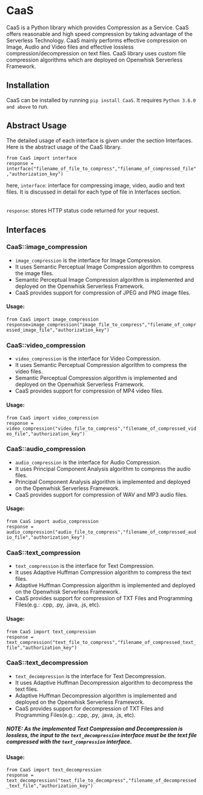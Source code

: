 # CaaS

CaaS is a Python library which provides Compression as a Service. CaaS offers reasonable and high speed compression by taking advantage of the Serverless Technology. CaaS mainly performs effective compression on Image, Audio and Video files and effective lossless compression/decompression on text files. CaaS library uses custom file compression algorithms which are deployed on Openwhisk Serverless Framework.

## Installation

CaaS can be installed by running ` pip install CaaS `. It requires ` Python 3.6.0 and above ` to run. 

## Abstract Usage

The detailed usage of each interface is given under the section Interfaces. Here is the abstract usage of the CaaS library.

`from CaaS import interface` <br />
`response = interface("filename_of_file_to_compress","filename_of_compressed_file","authorization_key")`

here,
` interface `: interface for compressing image, video, audio and text files. It is discussed in detail for each type of file in Interfaces section.
######
` response `: stores HTTP status code returned for your request.  

## Interfaces

### CaaS::image_compression
- `image_compression` is the interface for Image Compression.
- It uses Semantic Perceptual Image Compression algorithm to compress the image files.
- Semantic Perceptual Image Compression algorithm is implemented and deployed on the Openwhisk Serverless Framework.
- CaaS provides support for compression of JPEG and PNG image files.

#### Usage:
`from CaaS import image_compression` <br />
`response=image_compression("image_file_to_compress","filename_of_compressed_image_file","authorization_key")`


### CaaS::video_compression
- `video_compression` is the interface for Video Compression.
- It uses Semantic Perceptual Compression algorithm to compress the video files.
- Semantic Perceptual Compression algorithm is implemented and deployed on the Openwhisk Serverless Framework.
- CaaS provides support for compression of MP4 video files.

#### Usage:
`from CaaS import video_compression` <br />
`response = video_compression("video_file_to_compress","filename_of_compressed_video_file","authorization_key")`

### CaaS::audio_compression
- `audio_compression` is the interface for Audio Compression.
- It uses Principal Component Analysis algorithm to compress the audio files.
- Principal Component Analysis algorithm is implemented and deployed on the Openwhisk Serverless Framework.
- CaaS provides support for compression of WAV and MP3 audio files.

#### Usage:
`from CaaS import audio_compression` <br />
`response = audio_compression("audio_file_to_compress","filename_of_compressed_audio_file","authorization_key")`


### CaaS::text_compression
- `text_compression` is the interface for Text Compression.
- It uses Adaptive Huffman Compression algorithm to compress the text files.
- Adaptive Huffman Compression algorithm is implemented and deployed on the Openwhisk Serverless Framework.
- CaaS provides support for compression of TXT Files and Programming Files(e.g.: .cpp, .py, .java, .js, etc).

#### Usage:
`from CaaS import text_compression` <br />
`response = text_compression("text_file_to_compress","filename_of_compressed_text_file","authorization_key")`

### CaaS::text_decompression
- `text_decompression` is the interface for Text Decompression.
- It uses Adaptive Huffman Decompression algorithm to decompress the text files.
- Adaptive Huffman Decompression algorithm is implemented and deployed on the Openwhisk Serverless Framework.
- CaaS provides support for decompression of TXT Files and Programming Files(e.g.: .cpp, .py, .java, .js, etc).

##### NOTE: As the implemented Text Compression and Decompression is lossless, the input to the `text_decompression` interface must be the text file compressed with the `text_compression` interface.


#### Usage:
`from CaaS import text_decompression` <br />
`response = text_decompression("text_file_to_decompress","filename_of_decompressed_text_file","authorization_key")`


